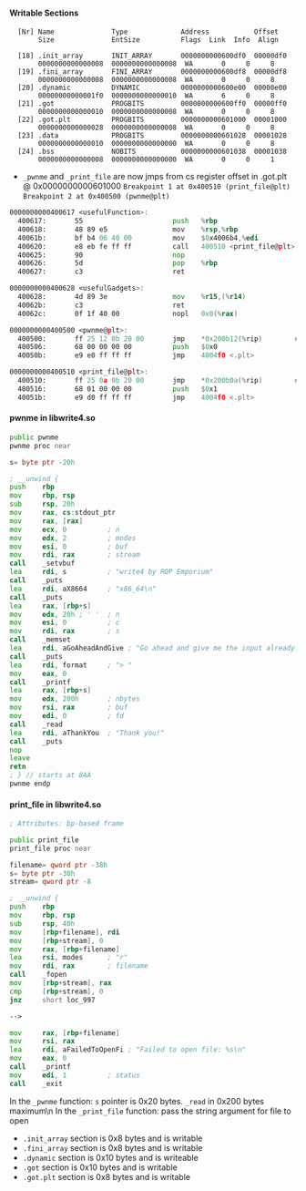 #### Writable Sections
```
  [Nr] Name              Type             Address           Offset
       Size              EntSize          Flags  Link  Info  Align

  [18] .init_array       INIT_ARRAY       0000000000600df0  00000df0
       0000000000000008  0000000000000008  WA       0     0     8
  [19] .fini_array       FINI_ARRAY       0000000000600df8  00000df8
       0000000000000008  0000000000000008  WA       0     0     8
  [20] .dynamic          DYNAMIC          0000000000600e00  00000e00
       00000000000001f0  0000000000000010  WA       6     0     8
  [21] .got              PROGBITS         0000000000600ff0  00000ff0
       0000000000000010  0000000000000008  WA       0     0     8
  [22] .got.plt          PROGBITS         0000000000601000  00001000
       0000000000000028  0000000000000008  WA       0     0     8
  [23] .data             PROGBITS         0000000000601028  00001028
       0000000000000010  0000000000000000  WA       0     0     8
  [24] .bss              NOBITS           0000000000601038  00001038
       0000000000000008  0000000000000000  WA       0     0     1

```

- `_pwnme` and `_print_file` are now jmps from cs register offset in .got.plt @ 0x0000000000601000
`Breakpoint 1 at 0x400510 (print_file@plt)`
`Breakpoint 2 at 0x400500 (pwnme@plt)`

```asm
0000000000400617 <usefulFunction>:
  400617:       55                      push   %rbp
  400618:       48 89 e5                mov    %rsp,%rbp
  40061b:       bf b4 06 40 00          mov    $0x4006b4,%edi
  400620:       e8 eb fe ff ff          call   400510 <print_file@plt>
  400625:       90                      nop
  400626:       5d                      pop    %rbp
  400627:       c3                      ret

0000000000400628 <usefulGadgets>:
  400628:       4d 89 3e                mov    %r15,(%r14)
  40062b:       c3                      ret
  40062c:       0f 1f 40 00             nopl   0x0(%rax)

0000000000400500 <pwnme@plt>:
  400500:       ff 25 12 0b 20 00       jmp    *0x200b12(%rip)        # 601018 <pwnme>
  400506:       68 00 00 00 00          push   $0x0
  40050b:       e9 e0 ff ff ff          jmp    4004f0 <.plt>

0000000000400510 <print_file@plt>:
  400510:       ff 25 0a 0b 20 00       jmp    *0x200b0a(%rip)        # 601020 <print_file>
  400516:       68 01 00 00 00          push   $0x1
  40051b:       e9 d0 ff ff ff          jmp    4004f0 <.plt>


```

#### pwnme in libwrite4.so
```asm
public pwnme
pwnme proc near

s= byte ptr -20h

; __unwind {
push    rbp
mov     rbp, rsp
sub     rsp, 20h
mov     rax, cs:stdout_ptr
mov     rax, [rax]
mov     ecx, 0          ; n
mov     edx, 2          ; modes
mov     esi, 0          ; buf
mov     rdi, rax        ; stream
call    _setvbuf
lea     rdi, s          ; "write4 by ROP Emporium"
call    _puts
lea     rdi, aX8664     ; "x86_64\n"
call    _puts
lea     rax, [rbp+s]
mov     edx, 20h ; ' '  ; n
mov     esi, 0          ; c
mov     rdi, rax        ; s
call    _memset
lea     rdi, aGoAheadAndGive ; "Go ahead and give me the input already!"...
call    _puts
lea     rdi, format     ; "> "
mov     eax, 0
call    _printf
lea     rax, [rbp+s]
mov     edx, 200h       ; nbytes
mov     rsi, rax        ; buf
mov     edi, 0          ; fd
call    _read
lea     rdi, aThankYou  ; "Thank you!"
call    _puts
nop
leave
retn
; } // starts at 8AA
pwnme endp
```
#### print_file in libwrite4.so
```asm
; Attributes: bp-based frame

public print_file
print_file proc near

filename= qword ptr -38h
s= byte ptr -30h
stream= qword ptr -8

; __unwind {
push    rbp
mov     rbp, rsp
sub     rsp, 40h
mov     [rbp+filename], rdi
mov     [rbp+stream], 0
mov     rax, [rbp+filename]
lea     rsi, modes      ; "r"
mov     rdi, rax        ; filename
call    _fopen
mov     [rbp+stream], rax
cmp     [rbp+stream], 0
jnz     short loc_997

-->

mov     rax, [rbp+filename]
mov     rsi, rax
lea     rdi, aFailedToOpenFi ; "Failed to open file: %s\n"
mov     eax, 0
call    _printf
mov     edi, 1          ; status
call    _exit
```
In the `_pwnme` function: `s` pointer is 0x20 bytes. `_read` in 0x200 bytes maximum\n
In the `_print_file` function: pass the string argument for file to open

- `.init_array` section is 0x8 bytes and is writable
- `.fini_array` section is 0x8 bytes and is writable
- `.dynamic` section is 0x10 bytes and is writeable
- `.got` section is 0x10  bytes and is writable
- `.got.plt` section is 0x8 bytes and is writable
